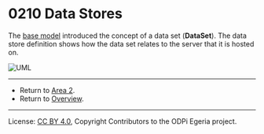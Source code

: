 <!-- SPDX-License-Identifier: CC-BY-4.0 -->
<!-- Copyright Contributors to the ODPi Egeria project. -->

# 0210 Data Stores

The [base model](0010-Base-Model.md) introduced the concept of a data set (**DataSet**).
The data store definition shows how the data set relates to the server that it is hosted on.

![UML](0210-Data-Stores.png#pagewidth)

----

* Return to [Area 2](Area-2-models.md).
* Return to [Overview](.).

----
License: [CC BY 4.0](https://creativecommons.org/licenses/by/4.0/),
Copyright Contributors to the ODPi Egeria project.